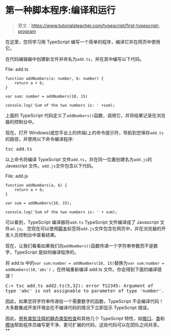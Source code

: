 # 第一种脚本程序:编译和运行

> 原文：<https://www.tutorialsteacher.com/typescript/first-typescript-program>

在这里，您将学习用 TypeScript 编写一个简单的程序，编译它并在网页中使用它。

在代码编辑器中创建新文件并命名为`add.ts`，并在其中编写以下代码。

File: add.ts 

```
function addNumbers(a: number, b: number) { 
    return a + b; 
} 

var sum: number = addNumbers(10, 15) 

console.log('Sum of the two numbers is: ' +sum); 
```

上面的 TypeScript 代码定义了`addNumbers()`函数，调用它，并将结果记录在浏览器的控制台中。

现在，打开 Windows(或您平台上的终端)上的命令提示符，导航到您保存`add.ts`的路径，并使用以下命令编译程序:

<samp>tsc add.ts</samp>

以上命令将编译 TypeScript 文件`add.ts`，并在同一位置创建名为`add.js`的 Javascript 文件。`add.js`文件包含以下代码。

File: add.js 

```
function addNumbers(a, b) {
    return a + b;
}

var sum = addNumbers(10, 15);

console.log('Sum of the two numbers is: ' + sum); 
```

可以看到，TypeScript 编译器将`add.ts` TypeScript 文件编译成了 Javascript 文件`ad.js`。 您现在可以使用[脚本](/javascript/script-tag "Include JavaScript File using script tag")标签将`add.js`文件包含在网页中，并在浏览器的开发人员控制台中查看结果。

现在，让我们看看如果我们向`addNumbers()`函数传递一个字符串参数而不是数字，TypeScript 是如何编译程序的。

将 add.ts 中的`var sum:number = addNumbers(10, 15)`替换为`var sum:number = addNumbers(10,'abc')` ，在终端重新编译 add.ts 文件。你会得到下面的编译错误！

<samp>C:\> tsc add.ts
add2.ts(5,32): error TS2345: Argument of type 'abc' is not assignable to parameter of type 'number'.</samp>

因此，如果您将字符串传递给一个需要数字的函数，TypeScript 不会编译代码！大多数集成开发环境会在不编译代码的情况下立即显示 TypeScript 错误。

因此，[带有类型注释的静态类型检查](/typescript/type-annotation)和其他几个 TypeScript 特性，如[接口](/typescript/typescript-interface)、[类](/typescript/typescript-class)和[模块](/typescript/typescript-module)帮助程序员编写更干净、更可扩展的代码，这些代码可以在团队之间共享。**